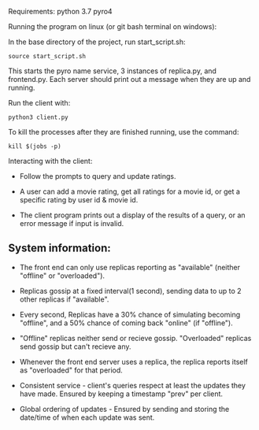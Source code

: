 Requirements:
python 3.7
pyro4

Running the program on linux (or git bash terminal on windows):

In the base directory of the project, run start_script.sh:

    source start_script.sh

This starts the pyro name service, 3 instances of replica.py, and frontend.py.
Each server should print out a message when they are up and running.

Run the client with:

    python3 client.py

To kill the processes after they are finished running, use the command:

    kill $(jobs -p)

Interacting with the client:

- Follow the prompts to query and update ratings.

- A user can add a movie rating, get all ratings for a movie id, or get a specific rating by user id & movie id.

- The client program prints out a display of the results of a query, or an error message if input is invalid.


System information:
-

- The front end can only use replicas reporting as "available" (neither "offline" or "overloaded").

- Replicas gossip at a fixed interval(1 second), sending data to up to 2 other replicas if "available".

- Every second, Replicas have a 30% chance of simulating becoming "offline", and a 50% chance of coming back "online" (if "offline").

- "Offline" replicas neither send or recieve gossip. "Overloaded" replicas send gossip but can't recieve any.

- Whenever the front end server uses a replica, the replica reports itself as "overloaded" for that period.

- Consistent service - client's queries respect at least the updates they have made. Ensured by keeping a timestamp "prev" per client.

 - Global ordering of updates - Ensured by sending and storing the date/time of when each update was sent.
